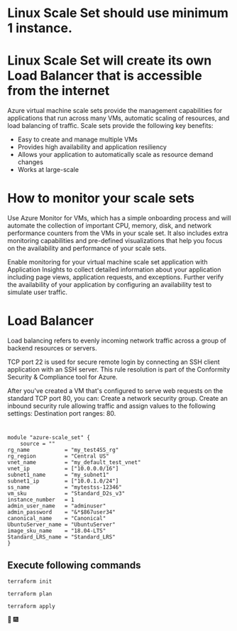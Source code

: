 # Linux Scale Set should use minimum 1 instance.
# Linux Scale Set will create its own Load Balancer that is accessible from the internet


Azure virtual machine scale sets provide the management capabilities for applications that run across many VMs, automatic scaling of resources, and load balancing of traffic. Scale sets provide the following key benefits:

  * Easy to create and manage multiple VMs
  * Provides high availability and application resiliency
  * Allows your application to automatically scale as resource demand changes
  * Works at large-scale


  # How to monitor your scale sets                
Use Azure Monitor for VMs, which has a simple onboarding process and will automate the collection of important CPU, memory, disk, and network performance counters from the VMs in your scale set. It also includes extra monitoring capabilities and pre-defined visualizations that help you focus on the availability and performance of your scale sets.

Enable monitoring for your virtual machine scale set application with Application Insights to collect detailed information about your application including page views, application requests, and exceptions. Further verify the availability of your application by configuring an availability test to simulate user traffic.



# Load Balancer
Load balancing refers to evenly incoming network traffic across a group of backend resources or servers.

TCP port 22 is used for secure remote login by connecting an SSH client application with an SSH server. This rule resolution is part of the Conformity Security & Compliance tool for Azure.

After you've created a VM that's configured to serve web requests on the standard TCP port 80, you can: Create a network security group. Create an inbound security rule allowing traffic and assign values to the following settings: Destination port ranges: 80.
 
#          
   

```
module "azure-scale_set" {
    source = ""
rg_name           = "my_test4SS_rg"
rg_region         = "Central US"
vnet_name         = "my_default_test_vnet"
vnet_ip           = ["10.0.0.0/16"]
subnet1_name      = "my_subnet1"
subnet1_ip        = ["10.0.1.0/24"]
ss_name           = "mytestss-12346"
vm_sku            = "Standard_D2s_v3"
instance_number   = 1
admin_user_name   = "adminuser"
admin_password    = "&*$867user34"
canonical_name    = "Canonical"
UbuntuServer_name = "UbuntuServer"
image_sku_name    = "18.04-LTS"
Standard_LRS_name = "Standard_LRS"
}
```
## Execute following commands
```
terraform init
```
```
terraform plan
```
```
terraform apply
```
 :tada: :fireworks:

